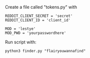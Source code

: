 Create a file called "tokens.py" with

```
REDDIT_CLIENT_SECRET = 'secret'
REDDIT_CLIENT_ID = 'client_id'

MOD = 'lestye'
MOD_PWD = 'yourpasswordhere'
```

Run script with:

`python3 finder.py "flairyouwannafind"`
